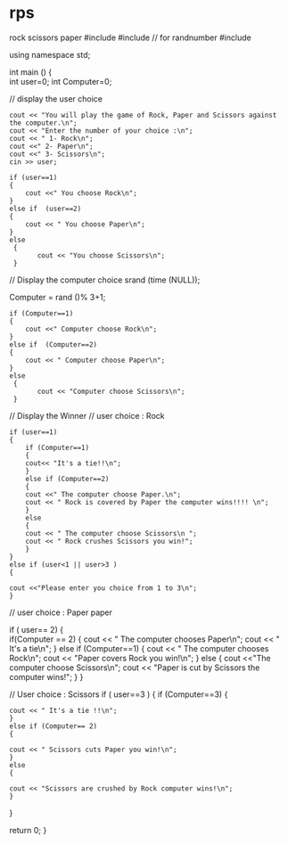 # rps
rock scissors paper
#include <iostream>
#include <cstdlib> // for randnumber 
#include <ctime>

using namespace std;

int main ()
{  
    int user=0;
    int Computer=0;

// display the user choice 

    cout << "You will play the game of Rock, Paper and Scissors against the computer.\n";
    cout << "Enter the number of your choice :\n";
    cout << " 1- Rock\n";
    cout <<" 2- Paper\n";
    cout <<" 3- Scissors\n";
    cin >> user;

    if (user==1)
    {
        cout <<" You choose Rock\n";
    }
    else if  (user==2)
    {
        cout << " You choose Paper\n";
    }
    else
     {  
           cout << "You choose Scissors\n";
     }

// Display the computer choice
 srand (time (NULL));

 Computer = rand ()% 3+1;

    if (Computer==1)
    {
        cout <<" Computer choose Rock\n";
    }
    else if  (Computer==2)
    {
        cout << " Computer choose Paper\n";
    }
    else
     {  
           cout << "Computer choose Scissors\n";
     }
   
// Display the Winner 
// user choice : Rock 

    if (user==1)
    {
        if (Computer==1)
        {
        cout<< "It's a tie!!\n";
        }
        else if (Computer==2)
        {
        cout <<" The computer choose Paper.\n";
        cout << " Rock is covered by Paper the computer wins!!!! \n";
        }
        else 
        {
        cout << " The computer choose Scissors\n ";
        cout << " Rock crushes Scissors you win!";
        }
    }
    else if (user<1 || user>3 )
    {

    cout <<"Please enter you choice from 1 to 3\n";
    }
// user choice : Paper paper

if ( user== 2)
{   
    if(Computer == 2)
{
        cout << " The computer chooses Paper\n";
        cout << " It's a tie\n";
}
    else if (Computer==1)
{
        cout << " The computer chooses Rock\n";
        cout << "Paper covers Rock you win!\n";
}
    else
{
        cout <<"The computer choose Scissors\n";
        cout << "Paper is cut by Scissors the computer wins!";
}
}

// User choice : Scissors
if ( user==3 )
{   if (Computer==3)
    {
    
    cout << " It's a tie !!\n";
    }
    else if (Computer== 2)
    {
    
    cout << " Scissors cuts Paper you win!\n";
    }
    else 
    {
    
    cout << "Scissors are crushed by Rock computer wins!\n";
    }
}


  return 0;
}
 
    
